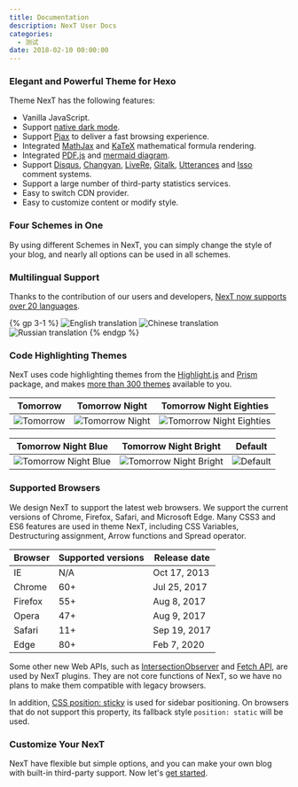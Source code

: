 ```yaml
---
title: Documentation
description: NexT User Docs
categories:
  - 测试
date: 2018-02-10 00:00:00
---
```


### Elegant and Powerful Theme for Hexo

Theme NexT has the following features:

* Vanilla JavaScript.
* Support [native dark mode](https://caniuse.com/prefers-color-scheme).
* Support [Pjax](https://github.com/MoOx/pjax) to deliver a fast browsing experience.
* Integrated [MathJax](https://www.mathjax.org) and [KaTeX](https://katex.org) mathematical formula rendering.
* Integrated [PDF.js](https://mozilla.github.io/pdf.js/) and [mermaid diagram](https://mermaid-js.github.io/mermaid/).
* Support [Disqus](https://disqus.com), [Changyan](https://changyan.kuaizhan.com), [LiveRe](https://livere.com), [Gitalk](https://gitalk.github.io), [Utterances](https://utteranc.es) and [Isso](https://isso-comments.de) comment systems.
* Support a large number of third-party statistics services.
* Easy to switch CDN provider.
* Easy to customize content or modify style.

### Four Schemes in One

By using different Schemes in NexT, you can simply change the style of your blog, and nearly all options can be used in all schemes.

### Multilingual Support

Thanks to the contribution of our users and developers, [NexT now supports over 20 languages](/docs/theme-settings/internationalization.html#Choosing-Language).

{% gp 3-1 %}
![English translation](/images/en.png)
![Chinese translation](/images/cn.png)
![Russian translation](/images/ru.png)
{% endgp %}

### Code Highlighting Themes

NexT uses code highlighting themes from the [Highlight.js](https://highlightjs.org) and [Prism](https://prismjs.com) package, and makes [more than 300 themes](/docs/theme-settings/miscellaneous.html#Codeblock-Style) available to you.

<!-- Inspired by https://github.com/sindresorhus/css-in-readme-like-wat -->
| Tomorrow                  | Tomorrow Night                  | Tomorrow Night Eighties                             |
| :-----------------------: | :-----------------------------: | :-------------------------------------------------: |
| ![Tomorrow][Tomorrow]     | ![Tomorrow Night][]             | ![Tomorrow Night Eighties][Tomorrow Night Eighties] |

| Tomorrow Night Blue                         | Tomorrow Night Bright                           | Default                  |
| :-----------------------------------------: | :---------------------------------------------: | :----------------------: |
| ![Tomorrow Night Blue][Tomorrow Night Blue] | ![Tomorrow Night Bright][Tomorrow Night Bright] | ![Default][Default]      |

### Supported Browsers

We design NexT to support the latest web browsers. We support the current versions of Chrome, Firefox, Safari, and Microsoft Edge. Many CSS3 and ES6 features are used in theme NexT, including CSS Variables, Destructuring assignment, Arrow functions and Spread operator.

| Browser | Supported versions | Release date |
| - | - | - |
<i class="fab fa-internet-explorer fa-2x"></i> IE | N/A | Oct 17, 2013 |
<i class="fab fa-chrome fa-2x"></i> Chrome | 60+ | Jul 25, 2017 |
<i class="fab fa-firefox-browser fa-2x"></i> Firefox | 55+ | Aug 8, 2017 |
<i class="fab fa-opera fa-2x"></i> Opera | 47+ | Aug 9, 2017 |
<i class="fab fa-safari fa-2x"></i> Safari | 11+ | Sep 19, 2017 |
<i class="fab fa-edge fa-2x"></i> Edge | 80+ | Feb 7, 2020 |

Some other new Web APIs, such as [IntersectionObserver](https://caniuse.com/intersectionobserver) and [Fetch API](https://caniuse.com/fetch), are used by NexT plugins. They are not core functions of NexT, so we have no plans to make them compatible with legacy browsers.

In addition, [CSS position: sticky](https://caniuse.com/css-sticky) is used for sidebar positioning. On browsers that do not support this property, its fallback style `position: static` will be used.

### Customize Your NexT

NexT have flexible but simple options, and you can make your own blog with built-in third-party support. Now let's [get started](/docs/getting-started/).

[Tomorrow]: /images/tomorrow.svg
[Tomorrow Night]: /images/tomorrow-night.svg
[Tomorrow Night Eighties]: /images/tomorrow-night-eighties.svg
[Tomorrow Night Blue]: /images/tomorrow-night-blue.svg
[Tomorrow Night Bright]: /images/tomorrow-night-bright.svg
[Default]: /images/default.svg
